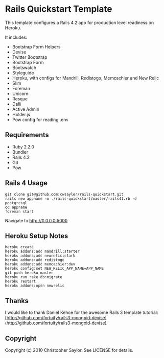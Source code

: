 # Rails Quickstart Template

This template configures a Rails 4.2 app for production level readiness on Heroku.

It includes:

* Bootstrap Form Helpers
* Devise
* Twitter Bootstrap
* Bootstrap Form
* Bootswatch
* Styleguide
* Heroku, with configs for Mandrill, Redistogo, Memcachier and New Relic
* Slim
* Foreman
* Unicorn
* Resque
* Dalli
* Active Admin
* Holder.js
* Pow config for reading .env

## Requirements

* Ruby 2.2.0
* Bundler
* Rails 4.2
* Git
* Pow

## Rails 4 Usage

    git clone git@github.com:cwsaylor/rails-quickstart.git
    rails new appname -m ./rails-quickstart/master/rails41.rb -d postgresql
    cd appname
    foreman start

Navigate to http://0.0.0.0:5000

## Heroku Setup Notes

    heroku create
    heroku addons:add mandrill:starter
    heroku addons:add newrelic:stark
    heroku addons:add redistogo
    heroku addons:add memcachier:dev
    heroku config:set NEW_RELIC_APP_NAME=APP_NAME
    git push heroku master
    heroku run rake db:migrate
    heroku restart
    heroku addons:open newrelic

## Thanks

I would like to thank Daniel Kehoe for the awesome Rails 3 template tutorial:
[http://github.com/fortuity/rails3-mongoid-devise](http://github.com/fortuity/rails3-mongoid-devise)

## Copyright

Copyright (c) 2010 Christopher Saylor. See LICENSE for details.
